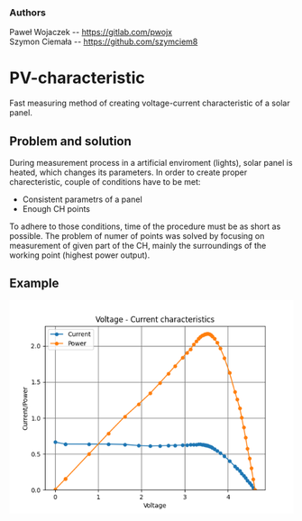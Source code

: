 ### Authors

Paweł Wojaczek -- https://gitlab.com/pwojx </br>
Szymon Ciemała -- https://github.com/szymciem8

# PV-characteristic
Fast measuring method of creating voltage-current characteristic of a solar panel.

## Problem and solution

During measurement process in a artificial enviroment (lights), solar panel is heated, which changes its parameters. In order to create proper charecteristic, couple of conditions have to be met:

- Consistent parametrs of a panel
- Enough CH points


To adhere to those conditions, time of the procedure must be as short as possible. The problem of numer of points was solved by focusing on measurement of given part of the CH, mainly the surroundings of the working point (highest power output).

## Example 

![](ch-k.png)
